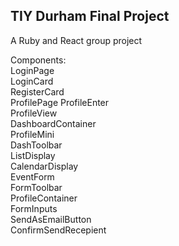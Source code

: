 ## TIY Durham Final Project  

A Ruby and React group project  

Components:  
LoginPage  
LoginCard  
RegisterCard  
ProfilePage
ProfileEnter  
ProfileView  
DashboardContainer  
ProfileMini  
DashToolbar  
ListDisplay  
CalendarDisplay  
EventForm  
FormToolbar  
ProfileContainer  
FormInputs  
SendAsEmailButton  
ConfirmSendRecepient  
